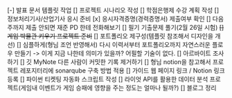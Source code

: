 [-] 발표 문서 템플릿 작업
[] 프로젝트 시나리오 작성
[] 학점은행제 수강 계획 작성
[] 정보처리기사/산업기사 응시 준비
  [x] 응시자격증명(경력증명서) 제출여부 확인
      [] 다음주까지 제출 안되면 재준 PD 한테 전화해보기
  [] 필기 기출문제 풀기(2월 26일 시험)
~~[] 게임 박물관 키우기 프로젝트 준비~~
[] 포트폴리오 제구성(템플릿 참조해서 디자인을 개선)
  [] 심플하게(형님 조언 반영해서) 다시 이력서부터 포트폴리오까지 자연스러운 플로우 만들기 -> 이게 지금 나한테 의미가 있을까? 어필할 기술이 없다.
[] 아르바이트 조사하기
[] 깃 MyNote 다른 사람이 커밋한 기록 제거하기
[] 형님 notion을 참고해서 프로젝트 레포지터리에 sonarqube 구축 방법 적용
  [] 가이드 웹 페이지 링크 / Notion 링크 등록
[] 파이썬 티켓팅 자동화 스크립트 작성
[] 라이엇 API를 활용한 데이터 분석 프로젝트(게임내 이벤트가 게임 승패에 영향을 주는 정도는 얼마나 될까?)
[] 블로그 정리

